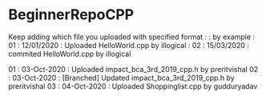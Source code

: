 # BeginnerRepoCPP

Keep adding which file you uploaded with specified format
<serial no> : <date> : <work> <Filename> by <username>
example : 01 : 12/01/2020 : Uploaded HelloWorld.cpp by illogical
        : 02  : 15/03/2020 : commited HelloWorld.cpp by illogical

01 : 03-Oct-2020 : Uploaded impact_bca_3rd_2019_cpp.h by preritvishal
02 : 03-Oct-2020 : [Branched] Updated impact_bca_3rd_2019_cpp.h by preritvishal
03 : 04-Oct-2020 : Uploaded Shoppinglist.cpp by gudduryadav
